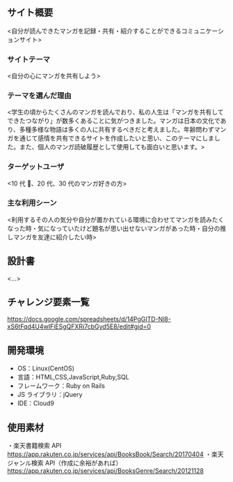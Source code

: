 # <Comics Diary>

## サイト概要

<自分が読んできたマンガを記録・共有・紹介することができるコミュニケーションサイト>

### サイトテーマ

<自分の心にマンガを共有しよう>

### テーマを選んだ理由

<学生の頃からたくさんのマンガを読んでおり、私の人生は「マンガを共有してできたつながり」が数多くあることに気がつきました。マンガは日本の文化であり、多種多様な物語は多くの人に共有するべきだと考えました。年齢問わずマンガを通じて感情を共有できるサイトを作成したいと思い、このテーマにしました。また、個人のマンガ読破履歴として使用しても面白いと思います。>

### ターゲットユーザ

<10 代 、20 代、30 代のマンガ好きの方>

### 主な利用シーン

<利用するその人の気分や自分が置かれている環境に合わせてマンガを読みたくなった時・気になっていたけど題名が思い出せないマンガがあった時・自分の推しマンガを友達に紹介したい時>

## 設計書

<...>

## チャレンジ要素一覧

<https://docs.google.com/spreadsheets/d/14PgGITD-Nl8-xS6tFqd4U4wIFiESgQFXRi7cbGyd5E8/edit#gid=0>

## 開発環境

- OS：Linux(CentOS)
- 言語：HTML,CSS,JavaScript,Ruby,SQL
- フレームワーク：Ruby on Rails
- JS ライブラリ：jQuery
- IDE：Cloud9

## 使用素材

・楽天書籍検索 API  
https://app.rakuten.co.jp/services/api/BooksBook/Search/20170404
・楽天ジャンル検索 API（作成に余裕があれば）
https://app.rakuten.co.jp/services/api/BooksGenre/Search/20121128
